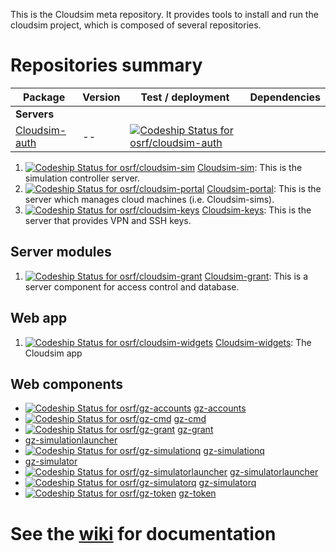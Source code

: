 This is the Cloudsim meta repository. It provides tools to install and run the
cloudsim project, which is composed of several repositories.

# Repositories summary #

Package | Version | Test / deployment | Dependencies
------- | ------- | ----------------- | ------------
**Servers** | | |
[Cloudsim-auth](https://bitbucket.org/osrf/cloudsim-auth) | -- | [ ![Codeship Status for osrf/cloudsim-auth](https://codeship.com/projects/d48e5670-0c06-0134-283f-368b7d3cc702/status?branch=default)](https://codeship.com/projects/156010) |





1. [ ![Codeship Status for osrf/cloudsim-sim](https://codeship.com/projects/c1074290-4c5e-0134-4ebf-52026d0c47d6/status?branch=default)](https://codeship.com/projects/170204) [Cloudsim-sim](https://bitbucket.org/osrf/cloudsim-sim): This is the simulation controller server.
1. [ ![Codeship Status for osrf/cloudsim-portal](https://codeship.com/projects/915a1070-0a4d-0134-bce0-06f29080c625/status)](https://codeship.com/projects/155557) [Cloudsim-portal](https://bitbucket.org/osrf/cloudsim-portal): This is the server which manages cloud machines (i.e. Cloudsim-sims).
1. [ ![Codeship Status for osrf/cloudsim-keys](https://codeship.com/projects/915a1070-0a4d-0134-bce0-06f29080c625/status)](https://codeship.com/projects/155557) [Cloudsim-keys](https://bitbucket.org/osrf/cloudsim-keys): This is the server that provides VPN and SSH keys.

## Server modules ##

1. [ ![Codeship Status for osrf/cloudsim-grant](https://codeship.com/projects/5c4c7e80-0c07-0134-008b-368b7d3cc702/status?branch=default)](https://codeship.com/projects/156011) [Cloudsim-grant](https://bitbucket.org/osrf/cloudsim-grant): This is a server component for access control and database.

## Web app ##

1. [ ![Codeship Status for osrf/cloudsim-widgets](https://codeship.com/projects/17ac82b0-0e62-0134-df85-7ab2ad815cc6/status?branch=default)](https://codeship.com/projects/156369) [Cloudsim-widgets](https://bitbucket.org/osrf/cloudsim-widgets): The Cloudsim app


## Web components ##

* [ ![Codeship Status for osrf/gz-accounts](https://codeship.com/projects/482159d0-1ae6-0134-e1c3-0e8ad2af7d49/status?branch=master)](https://codeship.com/projects/159498) [gz-accounts](https://github.com/osrf/gz-accounts)
* [ ![Codeship Status for osrf/gz-cmd](https://codeship.com/projects/03132470-1ae6-0134-0f10-0e8ad2af7d49/status?branch=master)](https://codeship.com/projects/159495) [gz-cmd](https://github.com/osrf/gz-cmd)
* [ ![Codeship Status for osrf/gz-grant](https://codeship.com/projects/2fadd1c0-1ae6-0134-6f11-0e8ad2af7d49/status?branch=master)](https://codeship.com/projects/159497) [gz-grant](https://github.com/osrf/gz-grant)
* [gz-simulationlauncher](https://github.com/osrf/gz-simulationlauncher)
* [ ![Codeship Status for osrf/gz-simulationq](https://codeship.com/projects/4a474a60-2794-0134-e82d-3ecd098fa328/status?branch=master)](https://codeship.com/projects/162319) [gz-simulationq](https://github.com/osrf/gz-simulationq)
* [gz-simulator](https://github.com/osrf/gz-simulator)
* [ ![Codeship Status for osrf/gz-simulatorlauncher](https://codeship.com/projects/ca6e4b90-26dd-0134-ec6c-0ee1950dc067/status?branch=master)](https://codeship.com/projects/162140) [gz-simulatorlauncher](https://github.com/osrf/gz-simulatorlauncher)
* [ ![Codeship Status for osrf/gz-simulatorq](https://codeship.com/projects/2cc0c8d0-26de-0134-b77a-166eddd0a5f8/status?branch=master)](https://codeship.com/projects/162141) [gz-simulatorq](https://github.com/osrf/gz-simulatorq)
* [ ![Codeship Status for osrf/gz-token](https://codeship.com/projects/a4a3e170-1ae3-0134-a64a-265a91e3d879/status?branch=master)](https://codeship.com/projects/159492) [gz-token](https://github.com/osrf/gz-token)


# See the [wiki](https://bitbucket.org/osrf/cloudsim/wiki) for documentation #
